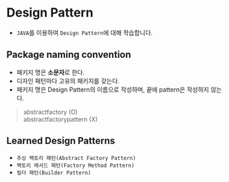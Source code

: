 # Design Pattern

- `JAVA`를 이용하여 `Design Pattern`에 대해 학습합니다.

## Package naming convention

- 패키지 명은 **소문자**로 한다.
- 디자인 패턴마다 고유의 패키지를 갖는다.
- 패키지 명은 Design Pattern의 이름으로 작성하며, 끝에 pattern은 작성하지 않는다.

> abstractfactory (O)  
> abstractfactorypattern (X)

## Learned Design Patterns

- `추상 팩토리 패턴(Abstract Factory Pattern)`
- `팩토리 메서드 패턴(Factory Method Pattern)`
- `빌더 패턴(Builder Pattern)`